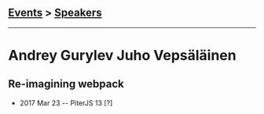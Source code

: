 ## [Events](../README.md) > [Speakers](../speakers.md)
---

# Andrey Gurylev Juho Vepsäläinen

## Re-imagining webpack
- 2017 Mar 23 -- PiterJS 13 [?]   
